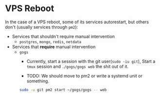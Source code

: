 VPS Reboot 
============

In the case of a VPS reboot, some of its services autorestart,
but others don't (usually services through `pm2`):

 - Services that shouldn't require manual intervention
   - `postgres`, `mongo`, `redis`, `netdata`
 - Services that **require** manual intervention
   - `gogs`
     - Currently, start a session with the git user(`sudo -iu git`),
     Start a `tmux` session and `./gogs/gogs web` the shit out of it.

     - TODO: We should move to pm2 or write a systemd unit or something.
     ```bash
     sudo -u git pm2 start ~/gogs/gogs -- web
     ```


